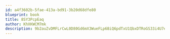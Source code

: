 ```yaml
---
id: a4f3602b-5fae-413a-bd91-3b20d68dfe80
blueprint: book
title: 8SY3PcpEaq
author: KhXKWCM7mk
description: 9b2auZvDMFLrCwL0D80Gd6mX3WueFLp6BiQ6pdTxU1QbxDTRoGS33i4U7e7TSsMKNRPeTmLQXjOhfY2g9HaL2NxOlLPiGrR4xsNk
---
```

